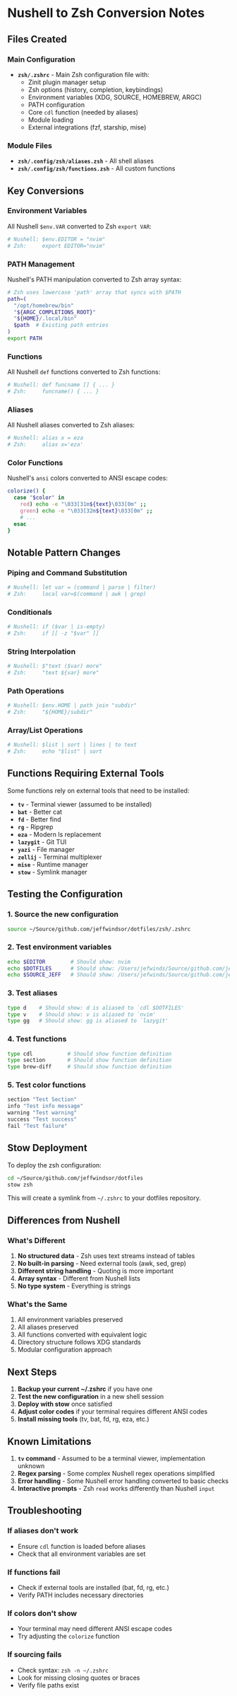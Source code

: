 # Nushell to Zsh Conversion Notes

## Files Created

### Main Configuration
- **`zsh/.zshrc`** - Main Zsh configuration file with:
  - Zinit plugin manager setup
  - Zsh options (history, completion, keybindings)
  - Environment variables (XDG, SOURCE, HOMEBREW, ARGC)
  - PATH configuration
  - Core `cdl` function (needed by aliases)
  - Module loading
  - External integrations (fzf, starship, mise)

### Module Files
- **`zsh/.config/zsh/aliases.zsh`** - All shell aliases
- **`zsh/.config/zsh/functions.zsh`** - All custom functions

## Key Conversions

### Environment Variables
All Nushell `$env.VAR` converted to Zsh `export VAR`:
```zsh
# Nushell: $env.EDITOR = "nvim"
# Zsh:     export EDITOR="nvim"
```

### PATH Management
Nushell's PATH manipulation converted to Zsh array syntax:
```zsh
# Zsh uses lowercase 'path' array that syncs with $PATH
path=(
  "/opt/homebrew/bin"
  "${ARGC_COMPLETIONS_ROOT}"
  "${HOME}/.local/bin"
  $path  # Existing path entries
)
export PATH
```

### Functions
All Nushell `def` functions converted to Zsh functions:
```zsh
# Nushell: def funcname [] { ... }
# Zsh:     funcname() { ... }
```

### Aliases
All Nushell aliases converted to Zsh aliases:
```zsh
# Nushell: alias x = eza
# Zsh:     alias x='eza'
```

### Color Functions
Nushell's `ansi` colors converted to ANSI escape codes:
```zsh
colorize() {
  case "$color" in
    red) echo -e "\033[31m${text}\033[0m" ;;
    green) echo -e "\033[32m${text}\033[0m" ;;
    # ...
  esac
}
```

## Notable Pattern Changes

### Piping and Command Substitution
```bash
# Nushell: let var = (command | parse | filter)
# Zsh:     local var=$(command | awk | grep)
```

### Conditionals
```bash
# Nushell: if ($var | is-empty)
# Zsh:     if [[ -z "$var" ]]
```

### String Interpolation
```bash
# Nushell: $"text ($var) more"
# Zsh:     "text ${var} more"
```

### Path Operations
```bash
# Nushell: $env.HOME | path join "subdir"
# Zsh:     "${HOME}/subdir"
```

### Array/List Operations
```bash
# Nushell: $list | sort | lines | to text
# Zsh:     echo "$list" | sort
```

## Functions Requiring External Tools

Some functions rely on external tools that need to be installed:

- **`tv`** - Terminal viewer (assumed to be installed)
- **`bat`** - Better cat
- **`fd`** - Better find
- **`rg`** - Ripgrep
- **`eza`** - Modern ls replacement
- **`lazygit`** - Git TUI
- **`yazi`** - File manager
- **`zellij`** - Terminal multiplexer
- **`mise`** - Runtime manager
- **`stow`** - Symlink manager

## Testing the Configuration

### 1. Source the new configuration
```bash
source ~/Source/github.com/jeffwindsor/dotfiles/zsh/.zshrc
```

### 2. Test environment variables
```bash
echo $EDITOR        # Should show: nvim
echo $DOTFILES      # Should show: /Users/jefwinds/Source/github.com/jeffwindsor/dotfiles
echo $SOURCE_JEFF   # Should show: /Users/jefwinds/Source/github.com/jeffwindsor
```

### 3. Test aliases
```bash
type d    # Should show: d is aliased to `cdl $DOTFILES'
type v    # Should show: v is aliased to `nvim'
type gg   # Should show: gg is aliased to `lazygit'
```

### 4. Test functions
```bash
type cdl           # Should show function definition
type section       # Should show function definition
type brew-diff     # Should show function definition
```

### 5. Test color functions
```bash
section "Test Section"
info "Test info message"
warning "Test warning"
success "Test success"
fail "Test failure"
```

## Stow Deployment

To deploy the zsh configuration:
```bash
cd ~/Source/github.com/jeffwindsor/dotfiles
stow zsh
```

This will create a symlink from `~/.zshrc` to your dotfiles repository.

## Differences from Nushell

### What's Different
1. **No structured data** - Zsh uses text streams instead of tables
2. **No built-in parsing** - Need external tools (awk, sed, grep)
3. **Different string handling** - Quoting is more important
4. **Array syntax** - Different from Nushell lists
5. **No type system** - Everything is strings

### What's the Same
1. All environment variables preserved
2. All aliases preserved
3. All functions converted with equivalent logic
4. Directory structure follows XDG standards
5. Modular configuration approach

## Next Steps

1. **Backup your current ~/.zshrc** if you have one
2. **Test the new configuration** in a new shell session
3. **Deploy with stow** once satisfied
4. **Adjust color codes** if your terminal requires different ANSI codes
5. **Install missing tools** (tv, bat, fd, rg, eza, etc.)

## Known Limitations

1. **`tv` command** - Assumed to be a terminal viewer, implementation unknown
2. **Regex parsing** - Some complex Nushell regex operations simplified
3. **Error handling** - Some Nushell error handling converted to basic checks
4. **Interactive prompts** - Zsh `read` works differently than Nushell `input`

## Troubleshooting

### If aliases don't work
- Ensure `cdl` function is loaded before aliases
- Check that all environment variables are set

### If functions fail
- Check if external tools are installed (bat, fd, rg, etc.)
- Verify PATH includes necessary directories

### If colors don't show
- Your terminal may need different ANSI escape codes
- Try adjusting the `colorize` function

### If sourcing fails
- Check syntax: `zsh -n ~/.zshrc`
- Look for missing closing quotes or braces
- Verify file paths exist
